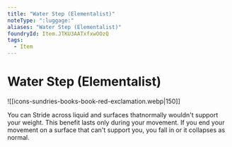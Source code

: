 ```yaml
---
title: "Water Step (Elementalist)"
noteType: ":luggage:"
aliases: "Water Step (Elementalist)"
foundryId: Item.JTKU3AATxfxwOOzQ
tags:
  - Item
---
```


# Water Step (Elementalist)
![[icons-sundries-books-book-red-exclamation.webp|150]]

You can Stride across liquid and surfaces thatnormally wouldn't support your weight. This benefit lasts only during your movement. If you end your movement on a surface that can't support you, you fall in or it collapses as normal.
